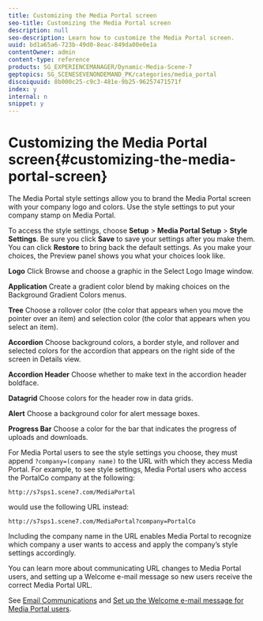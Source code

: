 ```yaml
---
title: Customizing the Media Portal screen
seo-title: Customizing the Media Portal screen
description: null
seo-description: Learn how to customize the Media Portal screen.
uuid: bd1a65a6-723b-49d0-8eac-849da00e0e1a
contentOwner: admin
content-type: reference
products: SG_EXPERIENCEMANAGER/Dynamic-Media-Scene-7
geptopics: SG_SCENESEVENONDEMAND_PK/categories/media_portal
discoiquuid: 8b000c25-c9c3-481e-9b25-96257471571f
index: y
internal: n
snippet: y
---
```


# Customizing the Media Portal screen{#customizing-the-media-portal-screen}

The Media Portal style settings allow you to brand the Media Portal screen with your company logo and colors. Use the style settings to put your company stamp on Media Portal.

To access the style settings, choose **Setup** &gt; **Media Portal Setup** &gt; **Style Settings**. Be sure you click **Save** to save your settings after you make them. You can click **Restore** to bring back the default settings. As you make your choices, the Preview panel shows you what your choices look like.

**Logo** Click Browse and choose a graphic in the Select Logo Image window.

**Application** Create a gradient color blend by making choices on the Background Gradient Colors menus.

**Tree** Choose a rollover color (the color that appears when you move the pointer over an item) and selection color (the color that appears when you select an item).

**Accordion** Choose background colors, a border style, and rollover and selected colors for the accordion that appears on the right side of the screen in Details view.

**Accordion Header** Choose whether to make text in the accordion header boldface.

**Datagrid** Choose colors for the header row in data grids.

**Alert** Choose a background color for alert message boxes.

**Progress Bar** Choose a color for the bar that indicates the progress of uploads and downloads.

For Media Portal users to see the style settings you choose, they must append `?company=(company name)` to the URL with which they access Media Portal. For example, to see style settings, Media Portal users who access the PortalCo company at the following:

`http://s7sps1.scene7.com/MediaPortal`

would use the following URL instead:

`http://s7sps1.scene7.com/MediaPortal?company=PortalCo`

Including the company name in the URL enables Media Portal to recognize which company a user wants to access and apply the company’s style settings accordingly.

You can learn more about communicating URL changes to Media Portal users, and setting up a Welcome e-mail message so new users receive the correct Media Portal URL.

See [Email Communications](#UnresolvedLink-sc7_setup_se.xml#WS874C2EDC-7FFA-4449-ACDD-FFD8AFF40E6F) and [Set up the Welcome e-mail message for Media Portal users](adding-media-portal-users.md#setting_up_the_welcome_e_mail_message_for_media_portal_users).
